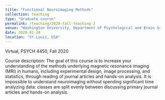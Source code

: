 ```yaml
---
title: "Functional Neuroimaging Methods"
collection: teaching
type: "Graduate course"
permalink: /teaching/2020-fall-teaching-2
venue: "Washington University, Department of Psychological and Brain Sciences"
date: 2020-01-20
location: "St.Louis, USA"
---
```

Virtual, PSYCH 4450, Fall 2020

Course description: The goal of this course is to increase your understanding of the methods underlying magnetic resonance imaging (MRI) in humans,
including experimental design, image processing, and statistics, through reading of journal articles and hands-on analysis. It is impossible to understand 
neuroimaging without spending significant time analyzing data: classes are split evenly between discussing primary journal articles and hands-on analysis. 

